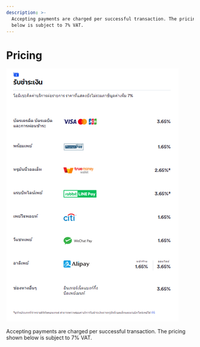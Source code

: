```yaml
---
description: >-
  Accepting payments are charged per successful transaction. The pricing shown
  below is subject to 7% VAT.
---
```


# Pricing

![](<../../.gitbook/assets/image (7) (1) (1).png>)

Accepting payments are charged per successful transaction. The pricing shown below is subject to 7% VAT.
